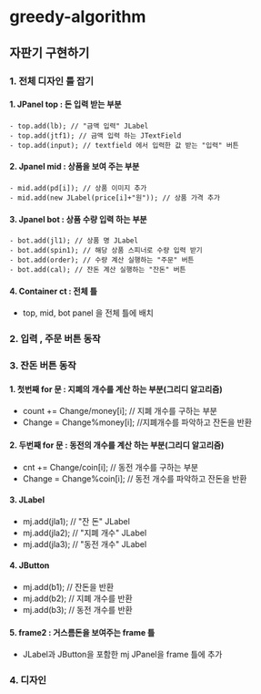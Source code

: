 # greedy-algorithm

## 자판기 구현하기


### 1. 전체 디자인 틀 잡기

#### 1. JPanel top : 돈 입력 받는 부분
    - top.add(lb); // "금액 입력" JLabel
    - top.add(jtf1); // 금액 입력 하는 JTextField
    - top.add(input); // textfield 에서 입력한 값 받는 "입력" 버튼
  
#### 2. Jpanel mid : 상품을 보여 주는 부분
    - mid.add(pd[i]); // 상품 이미지 추가
    - mid.add(new JLabel(price[i]+"원")); // 상품 가격 추가

#### 3. Jpanel bot : 상품 수량 입력 하는 부분
    - bot.add(jl1); // 상품 명 JLabel
    - bot.add(spin1); // 해당 상품 스피너로 수량 입력 받기
    - bot.add(order); // 수량 계산 실행하는 "주문" 버튼
    - bot.add(cal); // 잔돈 계산 실행하는 "잔돈" 버튼

#### 4. Container ct : 전체 틀
   - top, mid, bot panel 을 전체 틀에 배치
   

### 2. 입력 , 주문 버튼 동작
  


### 3. 잔돈 버튼 동작

#### 1. 첫번째 for 문 : 지폐의 개수를 계산 하는 부분(그리디 알고리즘)
   - count += Change/money[i]; // 지폐 개수를 구하는 부분
   - Change = Change%money[i]; //지폐개수를 파악하고 잔돈을 반환
   
#### 2. 두번째 for 문 : 동전의 개수를 계산 하는 부분(그리디 알고리즘)
   - cnt += Change/coin[i]; // 동전 개수를 구하는 부분
   - Change = Change%coin[i]; // 동전 개수를 파악하고 잔돈을 반환
   
#### 3. JLabel
   - mj.add(jla1); // "잔 돈" JLabel
   - mj.add(jla2); //  "지폐 개수" JLabel
   - mj.add(jla3); // "동전 개수" JLabel
   
#### 4. JButton
   - mj.add(b1); // 잔돈을 반환
   - mj.add(b2); // 지폐 개수를 반환
   - mj.add(b3); // 동전 개수를 반환
   
#### 5. frame2 : 거스름돈을 보여주는 frame 틀
   - JLabel과 JButton을 포함한 mj JPanel을 frame 틀에 추가

### 4. 디자인
